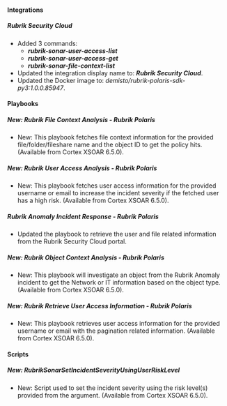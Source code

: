 
#### Integrations

##### Rubrik Security Cloud

- Added 3 commands:
  - ***rubrik-sonar-user-access-list***
  - ***rubrik-sonar-user-access-get***
  - ***rubrik-sonar-file-context-list***
- Updated the integration display name to: ***Rubrik Security Cloud***.
- Updated the Docker image to: *demisto/rubrik-polaris-sdk-py3:1.0.0.85947*.

#### Playbooks

##### New: Rubrik File Context Analysis - Rubrik Polaris

- New: This playbook fetches file context information for the provided file/folder/fileshare name and the object ID to get the policy hits. (Available from Cortex XSOAR 6.5.0).

##### New: Rubrik User Access Analysis - Rubrik Polaris

- New: This playbook fetches user access information for the provided username or email to increase the incident severity if the fetched user has a high risk. (Available from Cortex XSOAR 6.5.0).

##### Rubrik Anomaly Incident Response - Rubrik Polaris

- Updated the playbook to retrieve the user and file related information from the Rubrik Security Cloud portal. 

##### New: Rubrik Object Context Analysis - Rubrik Polaris

- New: This playbook will investigate an object from the Rubrik Anomaly incident to get the Network or IT information based on the object type. (Available from Cortex XSOAR 6.5.0).

##### New: Rubrik Retrieve User Access Information - Rubrik Polaris

- New: This playbook retrieves user access information for the provided username or email with the pagination related information. (Available from Cortex XSOAR 6.5.0).

#### Scripts

##### New: RubrikSonarSetIncidentSeverityUsingUserRiskLevel

- New: Script used to set the incident severity using the risk level(s) provided from the argument. (Available from Cortex XSOAR 6.5.0).
